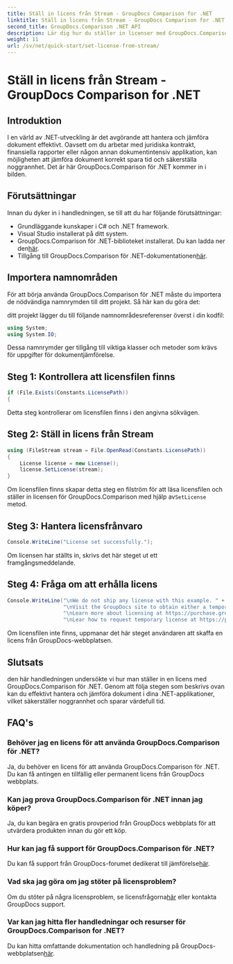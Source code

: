 ```yaml
---
title: Ställ in licens från Stream - GroupDocs Comparison for .NET
linktitle: Ställ in licens från Stream - GroupDocs Comparison for .NET
second_title: GroupDocs.Comparison .NET API
description: Lär dig hur du ställer in licenser med GroupDocs.Comparison för .NET effektivt. Säkerställ dokumentets noggrannhet och spara tid med denna handledning.
weight: 11
url: /sv/net/quick-start/set-license-from-stream/
---
```


# Ställ in licens från Stream - GroupDocs Comparison for .NET

## Introduktion
I en värld av .NET-utveckling är det avgörande att hantera och jämföra dokument effektivt. Oavsett om du arbetar med juridiska kontrakt, finansiella rapporter eller någon annan dokumentintensiv applikation, kan möjligheten att jämföra dokument korrekt spara tid och säkerställa noggrannhet. Det är här GroupDocs.Comparison för .NET kommer in i bilden. 
## Förutsättningar
Innan du dyker in i handledningen, se till att du har följande förutsättningar:
- Grundläggande kunskaper i C# och .NET framework.
- Visual Studio installerat på ditt system.
-  GroupDocs.Comparison för .NET-biblioteket installerat. Du kan ladda ner den[här](https://releases.groupdocs.com/comparison/net/).
-  Tillgång till GroupDocs.Comparison för .NET-dokumentationen[här](https://tutorials.groupdocs.com/comparison/net/).

## Importera namnområden
För att börja använda GroupDocs.Comparison för .NET måste du importera de nödvändiga namnrymden till ditt projekt. Så här kan du göra det:

ditt projekt lägger du till följande namnområdesreferenser överst i din kodfil:
```csharp
using System;
using System.IO;
```
Dessa namnrymder ger tillgång till viktiga klasser och metoder som krävs för uppgifter för dokumentjämförelse.

## Steg 1: Kontrollera att licensfilen finns
```csharp
if (File.Exists(Constants.LicensePath))
{
```
Detta steg kontrollerar om licensfilen finns i den angivna sökvägen.
## Steg 2: Ställ in licens från Stream
```csharp
using (FileStream stream = File.OpenRead(Constants.LicensePath))
{
    License license = new License();
    license.SetLicense(stream);
}
```
 Om licensfilen finns skapar detta steg en filström för att läsa licensfilen och ställer in licensen för GroupDocs.Comparison med hjälp av`SetLicense` metod.
## Steg 3: Hantera licensfrånvaro
```csharp
Console.WriteLine("License set successfully.");
```
Om licensen har ställts in, skrivs det här steget ut ett framgångsmeddelande.
## Steg 4: Fråga om att erhålla licens
```csharp
Console.WriteLine("\nWe do not ship any license with this example. " +
                  "\nVisit the GroupDocs site to obtain either a temporary or permanent license. " +
                  "\nLearn more about licensing at https://purchase.groupdocs.com/faqs/licensing. " +
                  "\nLear how to request temporary license at https://purchase.groupdocs.com/temporary-license.");
```
Om licensfilen inte finns, uppmanar det här steget användaren att skaffa en licens från GroupDocs-webbplatsen.

## Slutsats
den här handledningen undersökte vi hur man ställer in en licens med GroupDocs.Comparison för .NET. Genom att följa stegen som beskrivs ovan kan du effektivt hantera och jämföra dokument i dina .NET-applikationer, vilket säkerställer noggrannhet och sparar värdefull tid.
## FAQ's
### Behöver jag en licens för att använda GroupDocs.Comparison för .NET?
Ja, du behöver en licens för att använda GroupDocs.Comparison för .NET. Du kan få antingen en tillfällig eller permanent licens från GroupDocs webbplats.
### Kan jag prova GroupDocs.Comparison för .NET innan jag köper?
Ja, du kan begära en gratis provperiod från GroupDocs webbplats för att utvärdera produkten innan du gör ett köp.
### Hur kan jag få support för GroupDocs.Comparison för .NET?
 Du kan få support från GroupDocs-forumet dedikerat till jämförelse[här](https://forum.groupdocs.com/c/comparison/12).
### Vad ska jag göra om jag stöter på licensproblem?
 Om du stöter på några licensproblem, se licensfrågorna[här](https://purchase.groupdocs.com/faqs/licensing) eller kontakta GroupDocs support.
### Var kan jag hitta fler handledningar och resurser för GroupDocs.Comparison for .NET?
 Du kan hitta omfattande dokumentation och handledning på GroupDocs-webbplatsen[här](https://tutorials.groupdocs.com/comparison/net/).